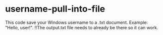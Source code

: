 # username-pull-into-file
This code save your Windows username to a .txt document.
Example: "Hello, user!".
!!The output.txt file needs to already be there so it can work.
